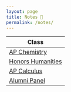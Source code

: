 ```yaml
---
layout: page
title: Notes 📝
permalink: /notes/
---
```


| Class |
|-|
| [AP Chemistry]({{site.baseurl}}/2022/08/26/chem.html) |
| [Honors Humanities]({{site.baseurl}}/2022/08/26/honorshumanities.html) |
| [AP Calculus]({{site.baseurl}}/2022/08/26/calc.html) |
| [Alumni Panel]({{site.baseurl}}/2022/08/29/alumnipanel.html) |